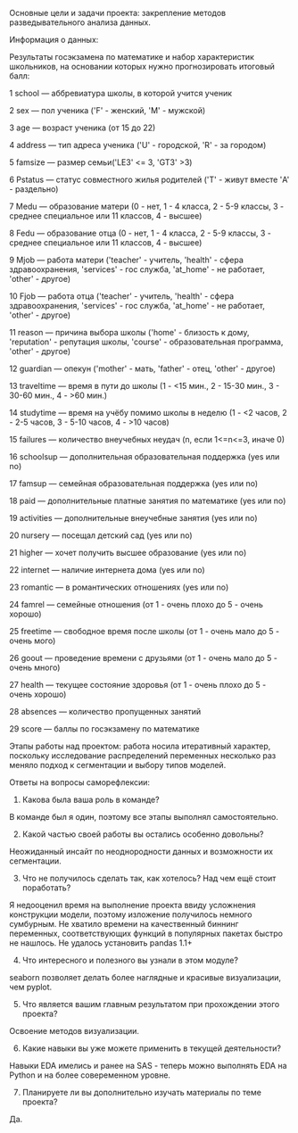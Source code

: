 Основные цели и задачи проекта: закрепление методов разведывательного анализа данных.

Информация о данных: 

Результаты госэкзамена по математике и набор характеристик школьников, на основании которых нужно прогнозировать итоговый балл:

1 school — аббревиатура школы, в которой учится ученик

2 sex — пол ученика ('F' - женский, 'M' - мужской)

3 age — возраст ученика (от 15 до 22)

4 address — тип адреса ученика ('U' - городской, 'R' - за городом)

5 famsize — размер семьи('LE3' <= 3, 'GT3' >3)

6 Pstatus — статус совместного жилья родителей ('T' - живут вместе 'A' - раздельно)

7 Medu — образование матери (0 - нет, 1 - 4 класса, 2 - 5-9 классы, 3 - среднее специальное или 11 классов, 4 - высшее)

8 Fedu — образование отца (0 - нет, 1 - 4 класса, 2 - 5-9 классы, 3 - среднее специальное или 11 классов, 4 - высшее)

9 Mjob — работа матери ('teacher' - учитель, 'health' - сфера здравоохранения, 'services' - гос служба, 'at_home' - не работает, 'other' - другое)

10 Fjob — работа отца ('teacher' - учитель, 'health' - сфера здравоохранения, 'services' - гос служба, 'at_home' - не работает, 'other' - другое)

11 reason — причина выбора школы ('home' - близость к дому, 'reputation' - репутация школы, 'course' - образовательная программа, 'other' - другое)

12 guardian — опекун ('mother' - мать, 'father' - отец, 'other' - другое)

13 traveltime — время в пути до школы (1 - <15 мин., 2 - 15-30 мин., 3 - 30-60 мин., 4 - >60 мин.)

14 studytime — время на учёбу помимо школы в неделю (1 - <2 часов, 2 - 2-5 часов, 3 - 5-10 часов, 4 - >10 часов)

15 failures — количество внеучебных неудач (n, если 1<=n<=3, иначе 0)

16 schoolsup — дополнительная образовательная поддержка (yes или no)

17 famsup — семейная образовательная поддержка (yes или no)

18 paid — дополнительные платные занятия по математике (yes или no)

19 activities — дополнительные внеучебные занятия (yes или no)

20 nursery — посещал детский сад (yes или no)

21 higher — хочет получить высшее образование (yes или no)

22 internet — наличие интернета дома (yes или no)

23 romantic — в романтических отношениях (yes или no)

24 famrel — семейные отношения (от 1 - очень плохо до 5 - очень хорошо)

25 freetime — свободное время после школы (от 1 - очень мало до 5 - очень мого)

26 goout — проведение времени с друзьями (от 1 - очень мало до 5 - очень много)

27 health — текущее состояние здоровья (от 1 - очень плохо до 5 - очень хорошо)

28 absences — количество пропущенных занятий

29 score — баллы по госэкзамену по математике

Этапы работы над проектом: работа носила итеративный характер, поскольку исследование распределений переменных несколько раз меняло подход к сегментации и выбору типов моделей.


Ответы на вопросы саморефлексии:

1. Какова была ваша роль в команде?

В команде был я один, поэтому все этапы выполнял самостоятельно.

2. Какой частью своей работы вы остались особенно довольны?

Неожиданный  инсайт по неоднородности данных и возможности их сегментации.

3. Что не получилось сделать так, как хотелось? Над чем ещё стоит поработать?

Я недооценил время на выполнение проекта ввиду усложнения конструкции модели, поэтому изложение получилось немного сумбурным. Не хватило времени на качественный биннинг переменных, соответствующих функций в популярных пакетах быстро не нашлось. Не удалось установить pandas 1.1+

4. Что интересного и полезного вы узнали в этом модуле?

seaborn позволяет делать более наглядные и красивые визуализации, чем pyplot.

5. Что является вашим главным результатом при прохождении этого проекта?

Освоение методов визуализации.

6. Какие навыки вы уже можете применить в текущей деятельности?

Навыки EDA имелись и ранее на SAS - теперь можно выполнять EDA на Python и на более совеременном уровне.

7. Планируете ли вы дополнительно изучать материалы по теме проекта?

Да.
